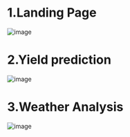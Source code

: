 # 1.Landing Page 
![image](https://github.com/Samundar9525/Finalyearproject/assets/71628177/9c9905a5-4ea3-48d6-8def-6e00c0911280)

# 2.Yield prediction 
![image](https://github.com/Samundar9525/Finalyearproject/assets/71628177/089aad2a-e777-4a51-b173-29b06c424d14)

# 3.Weather Analysis
![image](https://github.com/Samundar9525/Finalyearproject/assets/71628177/8ffa9a7d-0977-4477-8245-60edd70c29f9)
